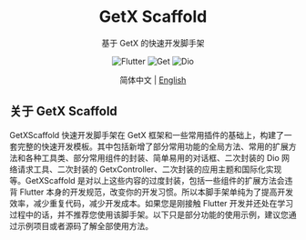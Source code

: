 <h1 align="center"> GetX Scaffold</h1>

<div align="center">

基于 GetX 的快速开发脚手架

![Flutter](https://img.shields.io/badge/Flutter-3.19.5-blue?logo=Flutter)
![Get](https://img.shields.io/badge/Get-4.6.6-orange)
![Dio](https://img.shields.io/badge/Dio-5.4.3+1-green)

</div>

<div align="center">

简体中文 | [English](./README.en-US.md)

</div>

## 关于 GetX Scaffold

GetXScaffold 快速开发脚手架在 GetX 框架和一些常用插件的基础上，构建了一套完整的快速开发模板。其中包括新增了部分常用功能的全局方法、常用的扩展方法和各种工具类、部分常用组件的封装、简单易用的对话框、二次封装的 Dio 网络请求工具、二次封装的 GetxController、二次封装的应用主题和国际化实现等。GetXScaffold 是对以上这些内容的过度封装，包括一些组件的扩展方法会违背 Flutter 本身的开发规范，改变你的开发习惯。所以本脚手架单纯为了提高开发效率，减少重复代码，减少开发成本。如果您是刚接触 Flutter 开发并还处在学习过程中的话，并不推荐您使用该脚手架。以下只是部分功能的使用示例，建议您通过示例项目或者源码了解全部使用方法。
